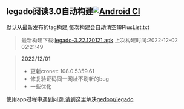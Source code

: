 ## legado阅读3.0自动构建[![Android CI](https://github.com/10bits/gedoor-Build/workflows/Android%20CI/badge.svg)](https://github.com/10bits/gedoor-Build/actions)

默认从最新发布的tag构建,每次构建会自动清空18PlusList.txt

> 最新构建下载:[legado-3.22.120121.apk](https://github.com/xianum/gedoor-Build/releases/download/legado-3.22.120121/legado-3.22.120121.apk) 上次构建时间:2022-12-02 02:21:49
<!--start-->
> **2022/12/01**
> 
> * 更新cronet: 108.0.5359.61
> * 修复验证码同一网址不刷新的bug
> * 一些优化
<!--end-->
  
使用app过程中遇到问题,请到这里解决[gedoor/legado](https://github.com/gedoor/legado/issues)

